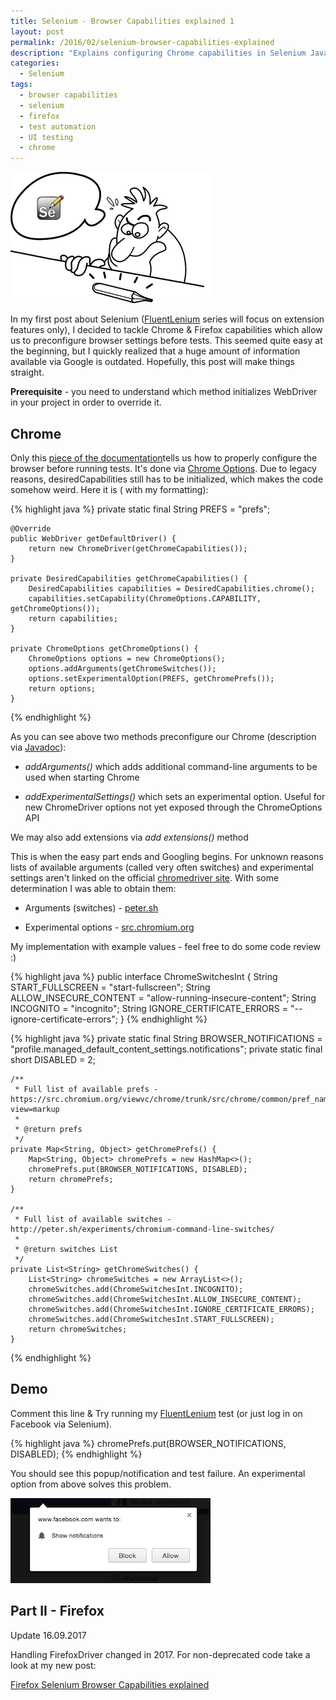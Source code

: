 ```yaml
---
title: Selenium - Browser Capabilities explained 1
layout: post
permalink: /2016/02/selenium-browser-capabilities-explained
description: "Explains configuring Chrome capabilities in Selenium Java using ChromeOptions (within DesiredCapabilities). Covers adding arguments/switches and experimental options/prefs, providing links to comprehensive lists and examples like disabling notifications."
categories:
  - Selenium
tags:
  - browser capabilities
  - selenium
  - firefox
  - test automation
  - UI testing
  - chrome 
---
```


<img src="/images/blog/is-this-selenium-ide.png" loading="lazy" alt="">

In my first post about
Selenium ([FluentLenium](http://awesome-testing.blogspot.com/2016/01/introducing-fluentlenium-1.html) series will focus
on extension features only), I decided to tackle Chrome & Firefox capabilities which allow us to preconfigure browser
settings before tests. This seemed quite easy at the beginning, but I quickly realized that a huge amount of information
available via Google is outdated. Hopefully, this post will make things straight.

**Prerequisite** - you need to understand which method initializes WebDriver in your project in order to override it.

## Chrome

Only this [piece of the documentation](https://sites.google.com/a/chromium.org/chromedriver/capabilities)tells us how to
properly configure the browser before running tests. It's done
via [Chrome Options](https://github.com/SeleniumHQ/selenium/blob/master/java/client/src/org/openqa/selenium/chrome/ChromeOptions.java).
Due to legacy reasons, desiredCapabilities still has to be initialized, which makes the code somehow weird. Here it is (
with my formatting):

{% highlight java %}
private static final String PREFS = "prefs";

    @Override
    public WebDriver getDefaultDriver() {
        return new ChromeDriver(getChromeCapabilities());
    }

    private DesiredCapabilities getChromeCapabilities() {
        DesiredCapabilities capabilities = DesiredCapabilities.chrome();
        capabilities.setCapability(ChromeOptions.CAPABILITY, getChromeOptions());
        return capabilities;
    }

    private ChromeOptions getChromeOptions() {
        ChromeOptions options = new ChromeOptions();
        options.addArguments(getChromeSwitches());
        options.setExperimentalOption(PREFS, getChromePrefs());
        return options;
    }
{% endhighlight %}

As you can see above two methods preconfigure our Chrome (description
via [Javadoc](https://github.com/SeleniumHQ/selenium/blob/master/java/client/src/org/openqa/selenium/chrome/ChromeOptions.java)):

- _addArguments()_ which adds additional command-line arguments to be used when starting Chrome

- _addExperimentalSettings()_ which sets an experimental option. Useful for new ChromeDriver options not yet exposed
through the ChromeOptions API

We may also add extensions via _add extensions()_ method

This is when the easy part ends and Googling begins. For unknown reasons lists of available arguments (called very often
switches) and experimental settings aren't linked on the
official [chromedriver site](https://sites.google.com/a/chromium.org/chromedriver/getting-started). With some
determination I was able to obtain them:

- Arguments (switches) - [peter.sh](http://peter.sh/experiments/chromium-command-line-switches/)

- Experimental
options - [src.chromium.org](https://src.chromium.org/viewvc/chrome/trunk/src/chrome/common/pref_names.cc?view=markup)

My implementation with example values - feel free to do some code review :)

{% highlight java %}
public interface ChromeSwitchesInt {
    String START_FULLSCREEN = "start-fullscreen";
    String ALLOW_INSECURE_CONTENT = "allow-running-insecure-content";
    String INCOGNITO = "incognito";
    String IGNORE_CERTIFICATE_ERRORS = "--ignore-certificate-errors";
}
{% endhighlight %}

{% highlight java %}
    private static final String BROWSER_NOTIFICATIONS = "profile.managed_default_content_settings.notifications";
    private static final short DISABLED = 2;
 
    /**
     * Full list of available prefs - https://src.chromium.org/viewvc/chrome/trunk/src/chrome/common/pref_names.cc?view=markup
     *
     * @return prefs
     */
    private Map<String, Object> getChromePrefs() {
        Map<String, Object> chromePrefs = new HashMap<>();
        chromePrefs.put(BROWSER_NOTIFICATIONS, DISABLED);
        return chromePrefs;
    }

    /**
     * Full list of available switches - http://peter.sh/experiments/chromium-command-line-switches/
     *
     * @return switches List
     */
    private List<String> getChromeSwitches() {
        List<String> chromeSwitches = new ArrayList<>();
        chromeSwitches.add(ChromeSwitchesInt.INCOGNITO);
        chromeSwitches.add(ChromeSwitchesInt.ALLOW_INSECURE_CONTENT);
        chromeSwitches.add(ChromeSwitchesInt.IGNORE_CERTIFICATE_ERRORS);
        chromeSwitches.add(ChromeSwitchesInt.START_FULLSCREEN);
        return chromeSwitches;
    }
{% endhighlight %}

## Demo

Comment this line & Try running
my [FluentLenium](http://awesome-testing.blogspot.com/2016/01/introducing-fluentlenium-1.html) test (or just log in on
Facebook via Selenium).

{% highlight java %}
chromePrefs.put(BROWSER_NOTIFICATIONS, DISABLED);
{% endhighlight %}

You should see this popup/notification and test failure. An experimental option from above solves this problem.

<img src="/images/blog/Screenshot%2B2016-02-21%2B23.06.23.png" loading="lazy" alt="">

## Part II - Firefox

Update 16.09.2017

Handling FirefoxDriver changed in 2017. For non-deprecated code take a look at my new post:

[Firefox Selenium Browser Capabilities explained](https://www.awesome-testing.com/2017/09/firefox-selenium-browser-capabilities.html)
